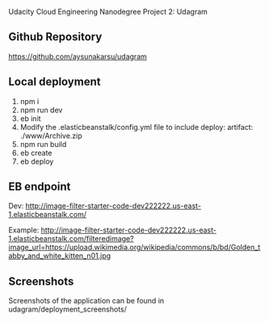 Udacity Cloud Engineering Nanodegree Project 2: Udagram

## Github Repository
https://github.com/aysunakarsu/udagram

## Local deployment
1. npm i
2. npm run dev
3. eb init 
4. Modify the .elasticbeanstalk/config.yml file to include deploy:
  artifact: ./www/Archive.zip
5. npm run build
6. eb create 
7. eb deploy

## EB endpoint

Dev: http://image-filter-starter-code-dev222222.us-east-1.elasticbeanstalk.com/ 

Example: http://image-filter-starter-code-dev222222.us-east-1.elasticbeanstalk.com/filteredimage?image_url=https://upload.wikimedia.org/wikipedia/commons/b/bd/Golden_tabby_and_white_kitten_n01.jpg

## Screenshots

Screenshots of the application can be found in udagram/deployment_screenshots/
